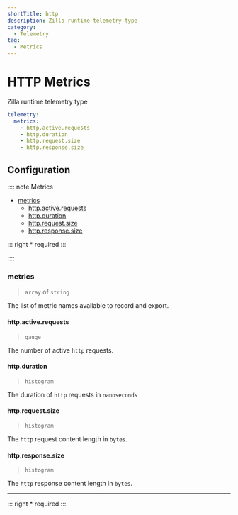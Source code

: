 ```yaml
---
shortTitle: http
description: Zilla runtime telemetry type
category:
  - Telemetry
tag:
  - Metrics
---
```


# HTTP Metrics

Zilla runtime telemetry type

```yaml
telemetry:
  metrics:
    - http.active.requests
    - http.duration
    - http.request.size
    - http.response.size
```

## Configuration

:::: note Metrics

- [metrics](#metrics)
  - [http.active.requests](#http-active-requests)
  - [http.duration](#http-duration)
  - [http.request.size](#http-request-size)
  - [http.response.size](#http-response-size)

::: right
\* required
:::

::::

### metrics

> `array` of `string`

The list of metric names available to record and export.

#### http.active.requests

> `gauge`

The number of active `http` requests.

#### http.duration

> `histogram`

The duration of `http` requests in `nanoseconds`

#### http.request.size

> `histogram`

The `http` request content length in `bytes`.

#### http.response.size

> `histogram`

The `http` response content length in `bytes`.

---

::: right
\* required
:::
